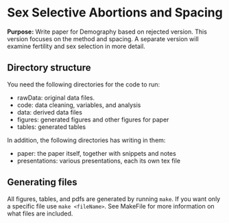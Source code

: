 # Sex Selective Abortions and Spacing

**Purpose:** Write paper for Demography based on rejected version. 
This version focuses on the method and spacing.
A separate version will examine fertility and sex selection in more detail.

## Directory structure

You need the following directories for the code to run:

- rawData: original data files.
- code: data cleaning, variables, and analysis
- data: derived data files
- figures: generated figures and other figures for paper
- tables: generated tables

In addition, the following directories has writing in them:

- paper: the paper itself, together with snippets and notes
- presentations: various presentations, each its own tex file

##  Generating files

All figures, tables, and pdfs are generated by running `make`.
If you want only a specific file use `make <fileName>`.
See MakeFile for more information on what files are included.
